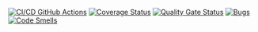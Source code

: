 [![CI/CD GitHub Actions](https://github.com/nikitagordeev10/8-1-course-university-introduction-unit-testing-lab-1/actions/workflows/test-action.yml/badge.svg)](https://github.com/nikitagordeev10/8-1-course-university-introduction-unit-testing-lab-1/actions/workflows/test-action.yml)
[![Coverage Status](https://coveralls.io/repos/github/nikitagordeev10/8-1-course-university-introduction-unit-testing-lab-1/badge.svg?branch=main)](https://coveralls.io/github/nikitagordeev10/8-1-course-university-introduction-unit-testing-lab-1?branch=main)
[![Quality Gate Status](https://sonarcloud.io/api/project_badges/measure?project=nikitagordeev10_8-1-course-university-introduction-unit-testing-lab-1&metric=alert_status)](https://sonarcloud.io/summary/new_code?id=nikitagordeev10_8-1-course-university-introduction-unit-testing-lab-1)
[![Bugs](https://sonarcloud.io/api/project_badges/measure?project=nikitagordeev10_8-1-course-university-introduction-unit-testing-lab-1&metric=bugs)](https://sonarcloud.io/summary/new_code?id=nikitagordeev10_8-1-course-university-introduction-unit-testing-lab-1)
[![Code Smells](https://sonarcloud.io/api/project_badges/measure?project=nikitagordeev10_8-1-course-university-introduction-unit-testing-lab-1&metric=code_smells)](https://sonarcloud.io/summary/new_code?id=nikitagordeev10_8-1-course-university-introduction-unit-testing-lab-1)

